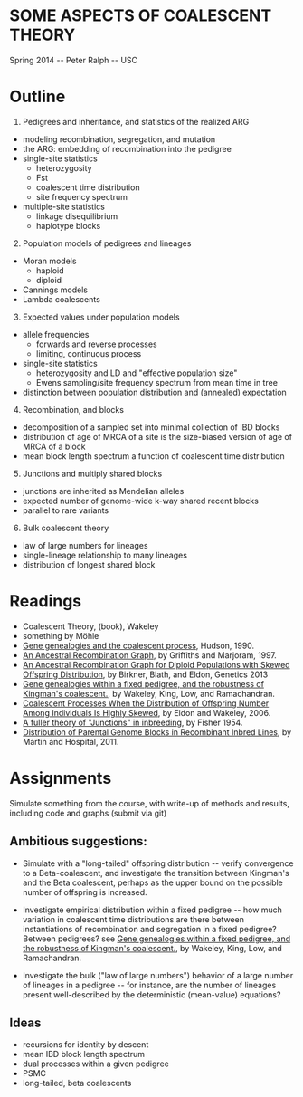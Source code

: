 SOME ASPECTS OF COALESCENT THEORY
=================================

Spring 2014 -- Peter Ralph -- USC 


Outline
=======

1. Pedigrees and inheritance, and statistics of the realized ARG
  * modeling recombination, segregation, and mutation
  * the ARG: embedding of recombination into the pedigree 
  * single-site statistics
    + heterozygosity
    + Fst
    + coalescent time distribution
    + site frequency spectrum
  * multiple-site statistics
    + linkage disequilibrium
    + haplotype blocks  
2. Population models of pedigrees and lineages
  * Moran models
    + haploid
    + diploid
  * Cannings models
  * Lambda coalescents
3. Expected values under population models
  * allele frequencies
    + forwards and reverse processes
    + limiting, continuous process
  * single-site statistics
    + heterozygosity and LD and "effective population size"
    + Ewens sampling/site frequency spectrum from mean time in tree
  * distinction between population distribution and (annealed) expectation
4. Recombination, and blocks
  * decomposition of a sampled set into minimal collection of IBD blocks
  * distribution of age of MRCA of a site is the size-biased version of age of MRCA of a block
  * mean block length spectrum a function of coalescent time distribution
5. Junctions and multiply shared blocks
  * junctions are inherited as Mendelian alleles
  * expected number of genome-wide k-way shared recent blocks
  * parallel to rare variants
6. Bulk coalescent theory
  * law of large numbers for lineages
  * single-lineage relationship to many lineages
  * distribution of longest shared block



Readings
========

- Coalescent Theory, (book), Wakeley
- something by Möhle
- [Gene genealogies and the coalescent process](http://web.eve.ucdavis.edu/pbg298/pdfs/Hudson_OxfordSurveysEvolBiol_1991.pdf), Hudson, 1990.
- [An Ancestral Recombination Graph](http://www.math.canterbury.ac.nz/~r.sainudiin/recomb/ima.pdf), by Griffiths and Marjoram, 1997.
- [An Ancestral Recombination Graph for Diploid Populations with Skewed Offspring Distribution](http://www.genetics.org/content/193/1/255.abstract), by Birkner, Blath, and Eldon, Genetics 2013
- [Gene genealogies within a fixed pedigree, and the robustness of Kingman's coalescent.](http://www.ncbi.nlm.nih.gov/pubmed/22234858), by Wakeley, King, Low, and Ramachandran.
- [Coalescent Processes When the Distribution of Offspring Number Among Individuals Is Highly Skewed](http://www.genetics.org/content/172/4/2621.full), by Eldon and Wakeley, 2006.
- [A fuller theory of "Junctions" in inbreeding](http://dx.doi.org/10.1038/hdy.1954.17), by Fisher 1954.
- [Distribution of Parental Genome Blocks in Recombinant Inbred Lines](http://www.ncbi.nlm.nih.gov/pmc/articles/PMC3189807/), by Martin and Hospital, 2011.


Assignments
===========

Simulate something from the course, with write-up of methods and results, including code and graphs (submit via git)


Ambitious suggestions:
------------

+ Simulate with a "long-tailed" offspring distribution -- verify convergence to a Beta-coalescent, and investigate the transition between Kingman's and the Beta coalescent, perhaps as the upper bound on the possible number of offspring is increased.

+ Investigate empirical distribution within a fixed pedigree -- how much variation in coalescent time distributions are there between instantiations of recombination and segregation in a fixed pedigree?  Between pedigrees?
  see [Gene genealogies within a fixed pedigree, and the robustness of Kingman's coalescent.](http://www.ncbi.nlm.nih.gov/pubmed/22234858), by Wakeley, King, Low, and Ramachandran.

+ Investigate the bulk ("law of large numbers") behavior of a large number of lineages in a pedigree -- for instance, are the number of lineages present well-described by the deterministic (mean-value) equations?


Ideas
-----

- recursions for identity by descent
- mean IBD block length spectrum
- dual processes within a given pedigree
- PSMC
- long-tailed, beta coalescents
